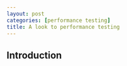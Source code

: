 ```yaml
---
layout: post
categories: [performance testing]
title: A look to performance testing
---
```


## Introduction